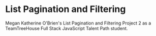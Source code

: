 # List Pagination and Filtering
 Megan Katherine O'Brien's List Pagination and Filtering Project 2 as a TeamTreeHouse Full Stack JavaScript Talent Path student.

